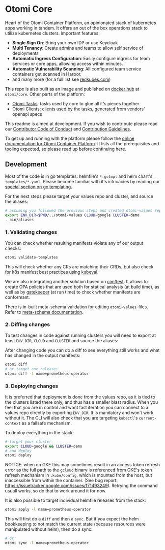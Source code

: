 # Otomi Core

Heart of the Otomi Container Platform, an opinionated stack of kubernetes apps working in tandem. It offers an out of the box operations stack to utilize kubernetes clusters.
Important features:

- **Single Sign On**: Bring your own IDP or use Keycloak
- **Multi Tenancy**: Create admins and teams to allow self service of deployments
- **Automatic Ingress Configuration**: Easily configure ingress for team services or core apps, allowing access within minutes.
- **Automatic Vulnerability Scanning**: All configured team service containers get scanned in Harbor.
- and many more (for a full list see [redkubes.com](https://redkubes.com))

This repo is also built as an image and published on [docker hub](https://hub.docker.com/repository/docker/otomi/core) at `otomi/core`.
Other parts of the platform:

- [Otomi Tasks](https://github.com/redkubes/otomi-tasks): tasks used by core to glue all it's pieces together
- [Otomi Clients](https://github.com/redkubes/otomi-clients): clients used by the tasks, generated from vendors' openapi specs

This readme is aimed at development. If you wish to contribute please read our [Contributor Code of Conduct](./docs/CODE_OF_CONDUCT.md) and [Contribution Guidelines](./docs/CONTRIBUTING.md).

To get up and running with the platform please follow the [online documentation for Otomi Container Platform](https://otomi.io/). It lists all the prerequisites and tooling expected, so please read up before continuing here.

## Development

Most of the code is in go templates: helmfile's `*.gotmpl` and helm chart's `templates/*.yaml`. Please become familiar with it's intricacies by reading our [special section on go templating](./docs/GO_TEMPLATING.md).

For the next steps please target your values repo and cluster, and source the aliases:

```bash
# assuming you followed the previous steps and created otomi-values repo next to this:
export ENV_DIR=$PWD/../otomi-values CLOUD=google CLUSTER=demo
. bin/aliases
```

### 1. Validating changes

You can check whether resulting manifests violate any of our output checks:

```bash
otomi validate-templates
```

This will check whether any CRs are matching their CRDs, but also check for k8s manifest best practices using [kubeval](https://www.kubeval.com).

We are also integrating another solution based on [conftest](https://www.conftest.dev). It allows to create OPA policies that are used both for statical analysis (at build time), as well as by [gatekeeper](https://github.com/open-policy-agent/gatekeeper) (at run time) to check whether manifests are conformant.

There is in-built meta-schema validation for editing `otomi-values`-files. Refer to [meta-schema documentation](./docs/meta-schema-validation.md).

### 2. Diffing changes

To test changes in code against running clusters you will need to export at least `ENV_DIR`, `CLOUD` and `CLUSTER` and source the aliases:

After changing code you can do a diff to see everything still works and what has changed in the output manifests:

```bash
otomi diff
# or target one release:
otomi diff -l name=prometheus-operator
```

### 3. Deploying changes

It is preferred that deployment is done from the values repo, as it is tied to the clusters listed there only, and thus has a smaller blast radius.
When you feel that you are in control and want fast iteration you can connect to a values repo directly by exporting `ENV_DIR`. It is mandatory and won't work without it. The CLI will also check that you are targeting `kubectl`'s `current-context` as a failsafe mechanism.

To deploy everything in the stack:

```bash
# target your cluster
export CLOUD=google && CLUSTER=demo
# and deploy
otomi deploy
```

NOTICE: when on GKE this may sometimes result in an access token refresh error as the full path to the `gcloud` binary is referenced from GKE's token refresh mechanism in `.kube/config`, which is mounted from the host, but inaccessible from within the container. (See bug report: https://issuetracker.google.com/issues/171493249).
Retrying the command usuall works, so do that to work around it for now.

It is also possible to target individual helmfile releases from the stack:

```bash
otomi apply -l name=prometheus-operator
```

This will first do a `diff` and then a `sync`. But if you expect the helm bookkeeping to not match the current state (because resources were manipulated without helm), then do a sync:

```bash
# or:
otomi sync -l name=prometheus-operator
```
